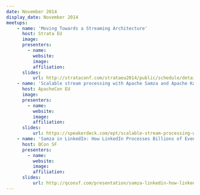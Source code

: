 ```yaml
---
date: November 2014
display_date: November 2014
meetups:
    - name: 'Moving Towards a Streaming Architecture'
      host: Strata EU
      image: 
      presenters:
        - name:
          website: 
          image:
          affiliation:
      slides:
          url: http://strataconf.com/strataeu2014/public/schedule/detail/37439
    - name: 'Scalable stream processing with Apache Samza and Apache Kafka' 
      host: ApacheCon EU
      image: 
      presenters:
        - name:
          website: 
          image:
          affiliation:
      slides:
          url: https://speakerdeck.com/ept/scalable-stream-processing-with-apache-kafka-and-apache-samza
    - name: 'Samza in LinkedIn: How LinkedIn Processes Billions of Events Everyday in Real-time'
      host: QCon SF
      presenters:
        - name:
          website: 
          image:
          affiliation:
      slides:
          url: http://qconsf.com/presentation/samza-linkedin-how-linkedin-processes-billions-events-everyday-real-time
---
```

<!--
   Licensed to the Apache Software Foundation (ASF) under one or more
   contributor license agreements.  See the NOTICE file distributed with
   this work for additional information regarding copyright ownership.
   The ASF licenses this file to You under the Apache License, Version 2.0
   (the "License"); you may not use this file except in compliance with
   the License.  You may obtain a copy of the License at

       http://www.apache.org/licenses/LICENSE-2.0

   Unless required by applicable law or agreed to in writing, software
   distributed under the License is distributed on an "AS IS" BASIS,
   WITHOUT WARRANTIES OR CONDITIONS OF ANY KIND, either express or implied.
   See the License for the specific language governing permissions and
   limitations under the License.
-->